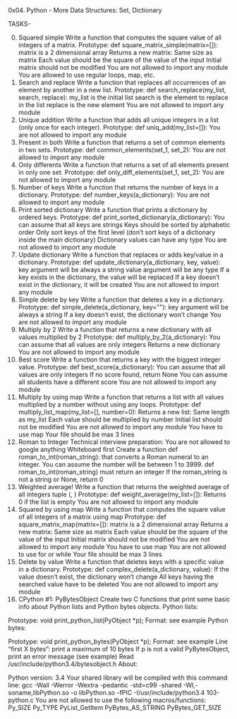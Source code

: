 0x04. Python - More Data Structures: Set, Dictionary

TASKS-

0. Squared simple
Write a function that computes the square value of all integers of a matrix.
Prototype: def square_matrix_simple(matrix=[]):
matrix is a 2 dimensional array
Returns a new matrix:
Same size as matrix
Each value should be the square of the value of the input
Initial matrix should not be modified
You are not allowed to import any module
You are allowed to use regular loops, map, etc.
1. Search and replace
Write a function that replaces all occurrences of an element by another in a new list.
Prototype: def search_replace(my_list, search, replace):
my_list is the initial list
search is the element to replace in the list
replace is the new element
You are not allowed to import any module
2. Unique addition
Write a function that adds all unique integers in a list (only once for each integer).
Prototype: def uniq_add(my_list=[]):
You are not allowed to import any module
3. Present in both
Write a function that returns a set of common elements in two sets.
Prototype: def common_elements(set_1, set_2):
You are not allowed to import any module
4. Only differents
Write a function that returns a set of all elements present in only one set.
Prototype: def only_diff_elements(set_1, set_2):
You are not allowed to import any module
5. Number of keys
Write a function that returns the number of keys in a dictionary.
Prototype: def number_keys(a_dictionary):
You are not allowed to import any module
6. Print sorted dictionary
Write a function that prints a dictionary by ordered keys.
Prototype: def print_sorted_dictionary(a_dictionary):
You can assume that all keys are strings
Keys should be sorted by alphabetic order
Only sort keys of the first level (don’t sort keys of a dictionary inside the main dictionary)
Dictionary values can have any type
You are not allowed to import any module
7. Update dictionary
Write a function that replaces or adds key/value in a dictionary.
Prototype: def update_dictionary(a_dictionary, key, value):
key argument will be always a string
value argument will be any type
If a key exists in the dictionary, the value will be replaced
If a key doesn’t exist in the dictionary, it will be created
You are not allowed to import any module
8. Simple delete by key
Write a function that deletes a key in a dictionary.
Prototype: def simple_delete(a_dictionary, key=""):
key argument will be always a string
If a key doesn’t exist, the dictionary won’t change
You are not allowed to import any module
9. Multiply by 2
Write a function that returns a new dictionary with all values multiplied by 2
Prototype: def multiply_by_2(a_dictionary):
You can assume that all values are only integers
Returns a new dictionary
You are not allowed to import any module
10. Best score
Write a function that returns a key with the biggest integer value.
Prototype: def best_score(a_dictionary):
You can assume that all values are only integers
If no score found, return None
You can assume all students have a different score
You are not allowed to import any module
11. Multiply by using map
Write a function that returns a list with all values multiplied by a number without using any loops.
Prototype: def multiply_list_map(my_list=[], number=0):
Returns a new list:
Same length as my_list
Each value should be multiplied by number
Initial list should not be modified
You are not allowed to import any module
You have to use map
Your file should be max 3 lines
12. Roman to Integer
Technical interview preparation:
You are not allowed to google anything
Whiteboard first
Create a function def roman_to_int(roman_string): that converts a Roman numeral to an integer.
You can assume the number will be between 1 to 3999.
def roman_to_int(roman_string) must return an integer
If the roman_string is not a string or None, return 0
13. Weighted average!
Write a function that returns the weighted average of all integers tuple (<score>, <weight>)
Prototype: def weight_average(my_list=[]):
Returns 0 if the list is empty
You are not allowed to import any module
14. Squared by using map
Write a function that computes the square value of all integers of a matrix using map
Prototype: def square_matrix_map(matrix=[]):
matrix is a 2 dimensional array
Returns a new matrix:
Same size as matrix
Each value should be the square of the value of the input
Initial matrix should not be modified
You are not allowed to import any module
You have to use map
You are not allowed to use for or while
Your file should be max 3 lines
15. Delete by value
Write a function that deletes keys with a specific value in a dictionary.
Prototype: def complex_delete(a_dictionary, value):
If the value doesn’t exist, the dictionary won’t change
All keys having the searched value have to be deleted
You are not allowed to import any module
16. CPython #1: PyBytesObject
Create two C functions that print some basic info about Python lists and Python bytes objects.
Python lists:

Prototype: void print_python_list(PyObject *p);
Format: see example
Python bytes:

Prototype: void print_python_bytes(PyObject *p);
Format: see example
Line “first X bytes”: print a maximum of 10 bytes
If p is not a valid PyBytesObject, print an error message (see example)
Read /usr/include/python3.4/bytesobject.h
About:

Python version: 3.4
Your shared library will be compiled with this command line: gcc -Wall -Werror -Wextra -pedantic -std=c99 -shared -Wl,-soname,libPython.so -o libPython.so -fPIC -I/usr/include/python3.4 103-python.c
You are not allowed to use the following macros/functions:
Py_SIZE
Py_TYPE
PyList_GetItem
PyBytes_AS_STRING
PyBytes_GET_SIZE
